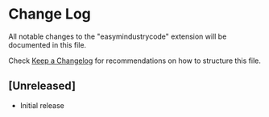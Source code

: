 # Change Log

All notable changes to the "easymindustrycode" extension will be documented in this file.

Check [Keep a Changelog](http://keepachangelog.com/) for recommendations on how to structure this file.

## [Unreleased]

- Initial release